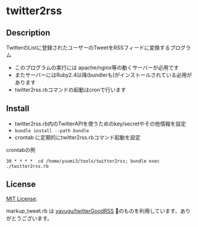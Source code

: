 # twitter2rss

## Description

TwitterのListに登録されたユーザーのTweetをRSSフィードに変換するプログラム

- このプログラムの実行には apache/nginx等の動くサーバーが必用です
- またサーバーにはRuby2.4以降(bundlerも)がインストールされている必用があります
- twitter2rss.rbコマンドの起動はcronで行います

## Install

- twitter2rss.rb内のTwitterAPIを使うためのkey/secretやその他情報を設定
- `bundle install --path bundle`
- crontab に定期的にtwitter2rss.rbコマンド起動を設定

crontabの例

```
30 * * * *  cd /home/yuumi3/tools/twitter2rss; bundle exec ./twitter2rss.rb
```



## License

[MIT License](http://www.opensource.org/licenses/MIT).

markup_tweet.rb は [yayugu/twitterGoodRSS](https://github.com/yayugu/twitterGoodRSS) のものを利用しています、ありがとうございます。